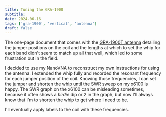 ```yaml
---
title: Tuning the GRA-1900
subtitle:
date: 2024-06-16
tags: ['gra-1900', 'vertical', 'antenna']
draft: false
---
```


The one-page document
that comes with the [GRA-1900T antenna](https://www.gabilradio.com/gra-1900t)
detailing the jumper positions on the coil
and the lengths at which to set the whip for each band
didn't seem to match up all that well,
which led to some frustration out in the field.

I decided to use my NanoVNA
to reconstruct my own instructions
for using the antenna.
I extended the whip fully
and recorded the resonant frequency
for each jumper position of the coil.
Knowing those frequencies,
I can set the jumper
and shorten the whip
until the SWR sweep
on my x6100 is happy.
The SWR graph on the x6100
can be misleading sometimes,
because it often shows a _birdie_ dip
or 2 in the graph,
but now I'll always know
that I'm to shorten the whip
to get where I need to be.

I'll eventually apply labels
to the coil with these frequencies.

<!--more-->
